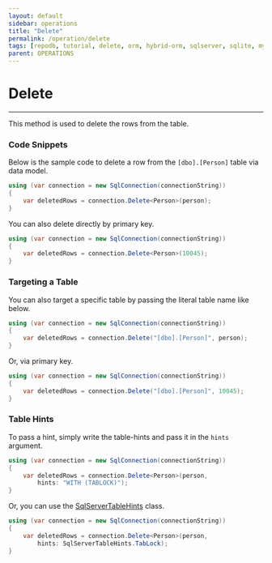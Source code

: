 ```yaml
---
layout: default
sidebar: operations
title: "Delete"
permalink: /operation/delete
tags: [repodb, tutorial, delete, orm, hybrid-orm, sqlserver, sqlite, mysql, postgresql]
parent: OPERATIONS
---
```


# Delete

---

This method is used to delete the rows from the table.

### Code Snippets

Below is the sample code to delete a row from the `[dbo].[Person]` table via data model.

```csharp
using (var connection = new SqlConnection(connectionString))
{
    var deletedRows = connection.Delete<Person>(person);
}
```

You can also delete directly by primary key.

```csharp
using (var connection = new SqlConnection(connectionString))
{
    var deletedRows = connection.Delete<Person>(10045);
}
```

### Targeting a Table

You can also target a specific table by passing the literal table name like below.

```csharp
using (var connection = new SqlConnection(connectionString))
{
    var deletedRows = connection.Delete("[dbo].[Person]", person);
}
```

Or, via primary key.

```csharp
using (var connection = new SqlConnection(connectionString))
{
    var deletedRows = connection.Delete("[dbo].[Person]", 10045);
}
```

### Table Hints

To pass a hint, simply write the table-hints and pass it in the `hints` argument.

```csharp
using (var connection = new SqlConnection(connectionString))
{
    var deletedRows = connection.Delete<Person>(person,
        hints: "WITH (TABLOCK)");
}
```

Or, you can use the [SqlServerTableHints](/class/sqlservertablehints) class.

```csharp
using (var connection = new SqlConnection(connectionString))
{
    var deletedRows = connection.Delete<Person>(person,
        hints: SqlServerTableHints.TabLock);
}
```
